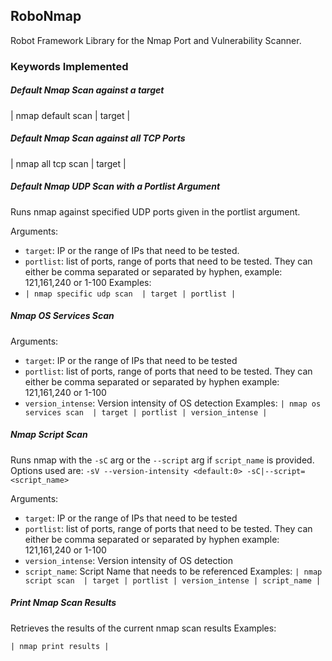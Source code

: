 ## RoboNmap

Robot Framework Library for the Nmap Port and Vulnerability Scanner. 

### Keywords Implemented

##### Default Nmap Scan against a target
| nmap default scan  | target |

##### Default Nmap Scan against all TCP Ports
| nmap all tcp scan  | target |

##### Default Nmap UDP Scan with a Portlist Argument
Runs nmap against specified UDP ports given in the portlist argument.

Arguments:

- ``target``: IP or the range of IPs that need to be tested.
- ``portlist``: list of ports, range of ports that need to be tested. They can either be comma separated or separated by hyphen, example: 121,161,240 or 1-100
Examples:
- `| nmap specific udp scan  | target | portlist |`


##### Nmap OS Services Scan

Arguments:

- ``target``: IP or the range of IPs that need to be tested
- ``portlist``: list of ports, range of ports that need to be tested. They can either be comma separated or separated by hyphen example: 121,161,240 or 1-100
- ``version_intense``: Version intensity of OS detection
Examples:
`| nmap os services scan  | target | portlist | version_intense |`

##### Nmap Script Scan
Runs nmap with the `-sC` arg or the `--script` arg if `script_name` is provided. Options used are: `-sV --version-intensity <default:0> -sC|--script=<script_name>`

Arguments:

- ``target``: IP or the range of IPs that need to be tested
- ``portlist``: list of ports, range of ports that need to be tested. They can either be comma separated or separated by hyphen example: 121,161,240 or 1-100
- ``version_intense``: Version intensity of OS detection
- ``script_name``: Script Name that needs to be referenced
Examples:
`| nmap script scan  | target | portlist | version_intense | script_name |`

##### Print Nmap Scan Results
Retrieves the results of the current nmap scan results
Examples:

`| nmap print results |`
